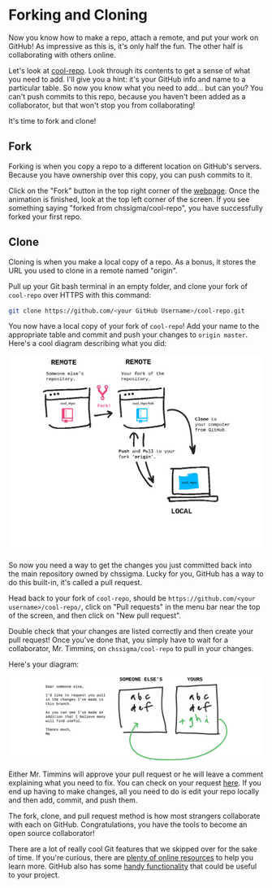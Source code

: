 # Forking and Cloning

Now you know how to make a repo, attach a remote, and put your work on GitHub! As impressive as this is, it's only half the fun. The other half is collaborating with others online.

Let's look at [cool-repo](https://github.com/chssigma/cool-repo). Look through its contents to get a sense of what you need to add. I'll give you a hint: it's your GitHub info and name to a particular table. So now you know what you need to add... but can you? You can't push commits to this repo, because you haven't been added as a collaborator, but that won't stop you from collaborating!

It's time to fork and clone!

## Fork

Forking is when you copy a repo to a different location on GitHub's servers. Because you have ownership over this copy, you can push commits to it.

Click on the "Fork" button in the top right corner of the [webpage](https://github.com/chssigma/cool-repo). Once the animation is finished, look at the top left corner of the screen. If you see something saying "forked from chssigma/cool-repo", you have successfully forked your first repo.

## Clone

Cloning is when you make a local copy of a repo. As a bonus, it stores the URL you used to clone in a remote named "origin".

Pull up your Git bash terminal in an empty folder, and clone your fork of `cool-repo` over HTTPS with this command:

```bash
git clone https://github.com/<your GitHub Username>/cool-repo.git
```

You now have a local copy of your fork of `cool-repo`! Add your name to the appropriate table and commit and push your changes to `origin master`. Here's a cool diagram describing what you did:

![clone](/images/clone.png)

So now you need a way to get the changes you just committed back into the main repository owned by chssigma. Lucky for you, GitHub has a way to do this built-in, it's called a pull request.

Head back to your fork of `cool-repo`, should be `https://github.com/<your username>/cool-repo/`, click on "Pull requests" in the menu bar near the top of the screen, and then click on "New pull request".

Double check that your changes are listed correctly and then create your pull request! Once you've done that, you simply have to wait for a collaborator, Mr. Timmins, on `chssigma/cool-repo` to pull in your changes.

Here's your diagram:

![pullrequest](/images/pullrequest.png)

Either Mr. Timmins will approve your pull request or he will leave a comment explaining what you need to fix. You can check on your request [here](https://github.com/chssigma/cool-repo/pulls/). If you end up having to make changes, all you need to do is edit your repo locally and then add, commit, and push them.

The fork, clone, and pull request method is how most strangers collaborate with each on GitHub. Congratulations, you have the tools to become an open source collaborator!

There are a lot of really cool Git features that we skipped over for the sake of time. If you're curious, there are [plenty of online resources](http://try.github.io/) to help you learn more. GitHub also has some [handy functionality](https://guides.github.com/) that could be useful to your project.
